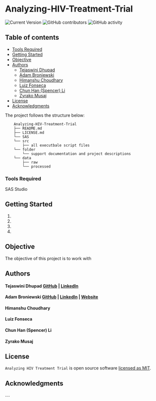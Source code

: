 # Analyzing-HIV-Treatment-Trial

![Current Version](https://img.shields.io/badge/version-v0.5-blue)
![GitHub contributors](https://img.shields.io/github/contributors/tejaswinidhupad/Analyzing-HIV-Treatment-Trial)
![GitHub activity](https://img.shields.io/github/commit-activity/w/tejaswinidhupad/Analyzing-HIV-Treatment-Trial?logoColor=brightgreen)

## Table of contents

- [Tools Required](#tools-required)
- [Getting Started](#getting-started)
- [Objective](#objective)
- [Authors](#authors)
  - [Tejaswini Dhupad](#tejaswini-dhupad)
  - [Adam Broniewski](#adam-broniewski)
  - [Himanshu Choudhary](#himanshu-choudhary)
  - [Luiz Fonseca](#luiz-fonseca)
  - [Chun Han (Spencer) Li](#chun-han-spencer-li)
  - [Zyrako Musaj](#zyrako-musaj)
- [License](#license)
- [Acknowledgments](#acknowledgments)

The project follows the structure below:

```
	Analyzing-HIV-Treatment-Trial
	├── README.md
	├── LICENSE.md
	└── SAS
	└── src
		├── all executbale script files
	└── folder
		└── support documentation and project descriptions
	└── data
		├── raw
		└── processed
```

### Tools Required
SAS Studio

## Getting Started

1. 
2. 
3. 
3. 

## Objective 
The objective of this project is to work with 

## Authors

#### Tejaswini Dhupad [GitHub](https://github.com/tejaswinidhupad) | [LinkedIn](https://www.linkedin.com/in/tejaswinidhupad/) 
#### Adam Broniewski [GitHub](https://github.com/abroniewski) | [LinkedIn](https://www.linkedin.com/in/abroniewski/) | [Website](https://adambron.com) 
#### Himanshu Choudhary
#### Luiz Fonseca
#### Chun Han (Spencer) Li 
#### Zyrako Musaj

## License

`Analyzing HIV Treatment Trial` is open source software [licensed as MIT][license].

## Acknowledgments

....

[//]: #
[license]: https://github.com/abroniewski/LICENSE.md
